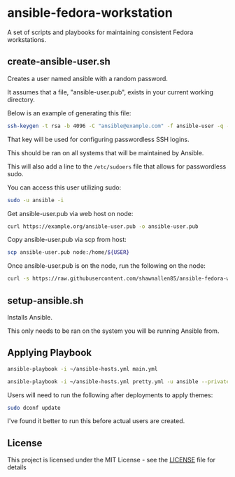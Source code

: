 # ansible-fedora-workstation

A set of scripts and playbooks for maintaining consistent Fedora workstations.

## create-ansible-user.sh

Creates a user named ansible with a random password.

It assumes that a file, "ansible-user.pub", exists in your current working directory.

Below is an example of generating this file:

```bash
ssh-keygen -t rsa -b 4096 -C "ansible@example.com" -f ansible-user -q -N ""
```

That key will be used for configuring passwordless SSH logins.

This should be ran on all systems that will be maintained by Ansible.

This will also add a line to the `/etc/sudoers` file that allows for passwordless sudo.

You can access this user utilizing sudo:

```bash
sudo -u ansible -i
```

Get ansible-user.pub via web host on node:

```bash
curl https://example.org/ansible-user.pub -o ansible-user.pub
```

Copy ansible-user.pub via scp from host:

```bash
scp ansible-user.pub node:/home/${USER}
```

Once ansible-user.pub is on the node, run the following on the node:

```bash
curl -s https://raw.githubusercontent.com/shawnallen85/ansible-fedora-workstation/master/create-ansible-user.sh | sudo bash
```

## setup-ansible.sh

Installs Ansible.

This only needs to be ran on the system you will be running Ansible from.

## Applying Playbook

```bash
ansible-playbook -i ~/ansible-hosts.yml main.yml
```

```bash
ansible-playbook -i ~/ansible-hosts.yml pretty.yml -u ansible --private-key=~/ansible-user
```

Users will need to run the following after deployments to apply themes:

```bash
sudo dconf update
```

I've found it better to run this before actual users are created.

## License

This project is licensed under the MIT License - see the [LICENSE](LICENSE) file for details
